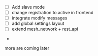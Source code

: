 - [ ] Add slave mode
- [ ] change registration to active in frontend
- [ ] integrate modify messages
- [ ] add global settings layout
- [ ] extend mesh_network + rest_api
- 
more are coming later
